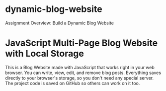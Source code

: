 # dynamic-blog-website
Assignment Overview: Build a Dynamic Blog Website
# JavaScript Multi-Page Blog Website with Local Storage

This is a Blog Website made with JavaScript that works right in your web browser. You can write, view, edit, and remove blog posts. Everything saves directly to your browser's storage, so you don't need any special server. The project code is saved on GitHub so others can work on it too.